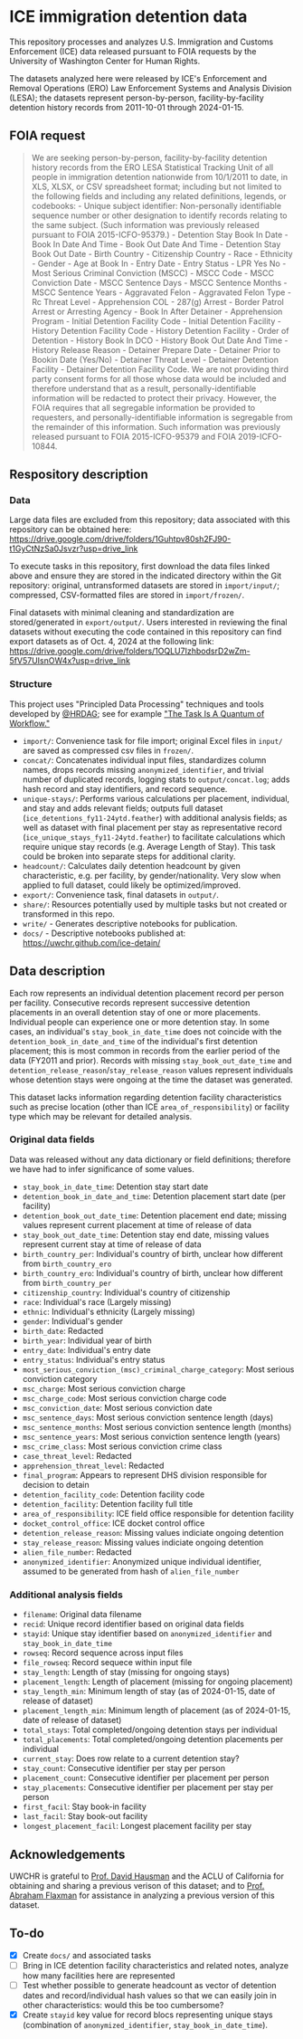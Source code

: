 # ICE immigration detention data

This repository processes and analyzes U.S. Immigration and Customs Enforcement (ICE) data released pursuant to FOIA requests by the University of Washington Center for Human Rights.

The datasets analyzed here were released by ICE's Enforcement and Removal Operations (ERO) Law Enforcement Systems and Analysis Division (LESA); the datasets represent person-by-person, facility-by-facility detention history records from 2011-10-01 through 2024-01-15.

## FOIA request

> We are seeking person-by-person, facility-by-facility detention history records from the ERO LESA Statistical Tracking Unit of all people in immigration detention nationwide from 10/1/2011 to date, in XLS, XLSX, or CSV spreadsheet format; including but not limited to the following fields and including any related definitions, legends, or codebooks: - Unique subject identifier: Non-personally identifiable sequence number or other designation to identify records relating to the same subject. (Such information was previously released pursuant to FOIA 2015-ICFO-95379.) - Detention Stay Book In Date - Book In Date And Time - Book Out Date And Time - Detention Stay Book Out Date - Birth Country - Citizenship Country - Race - Ethnicity - Gender - Age at Book In - Entry Date - Entry Status - LPR Yes No - Most Serious Criminal Conviction (MSCC) - MSCC Code - MSCC Conviction Date - MSCC Sentence Days - MSCC Sentence Months - MSCC Sentence Years - Aggravated Felon - Aggravated Felon Type - Rc Threat Level - Apprehension COL - 287(g) Arrest - Border Patrol Arrest or Arresting Agency - Book In After Detainer - Apprehension Program - Initial Detention Facility Code - Initial Detention Facility - History Detention Facility Code - History Detention Facility - Order of Detention - History Book In DCO - History Book Out Date And Time - History Release Reason - Detainer Prepare Date - Detainer Prior to Bookin Date (Yes/No) - Detainer Threat Level - Detainer Detention Facility - Detainer Detention Facility Code.
> We are not providing third party consent forms for all those whose data would be included and therefore understand that as a result, personally-identifiable information will be redacted to protect their privacy. However, the FOIA requires that all segregable information be provided to requesters, and personally-identifiable information is segregable from the remainder of this information. Such information was previously released pursuant to FOIA 2015-ICFO-95379 and FOIA 2019-ICFO-10844.

## Respository description

### Data

Large data files are excluded from this repository; data associated with this repository can be obtained here: https://drive.google.com/drive/folders/1Guhtpv80sh2FJ90-t1GyCtNzSa0Jsvzr?usp=drive_link

To execute tasks in this repository, first download the data files linked above and ensure they are stored in the indicated directory within the Git repository: original, untransformed datasets are stored in `import/input/`; compressed, CSV-formatted files are stored in `import/frozen/`.

Final datasets with minimal cleaning and standardization are stored/generated in `export/output/`. Users interested in reviewing the final datasets without executing the code contained in this repository can find export datasets as of Oct. 4, 2024 at the following link: https://drive.google.com/drive/folders/1OQLU7IzhbodsrD2wZm-5fV57UIsnOW4x?usp=drive_link

### Structure

This project uses "Principled Data Processing" techniques and tools developed by [@HRDAG](https://github.com/HRDAG); see for example ["The Task Is A Quantum of Workflow."](https://hrdag.org/2016/06/14/the-task-is-a-quantum-of-workflow/)

- `import/`: Convenience task for file import; original Excel files in `input/` are saved as compressed csv files in `frozen/`.
- `concat/`: Concatenates individual input files, standardizes column names, drops records missing `anonymized_identifier`, and trivial number of duplicated records, logging stats to `output/concat.log`; adds hash record and stay identifiers, and record sequence.
- `unique-stays/`: Performs various calculations per placement, individual, and stay and adds relevant fields; outputs full dataset (`ice_detentions_fy11-24ytd.feather`) with additional analysis fields; as well as dataset with final placement per stay as representative record (`ice_unique_stays_fy11-24ytd.feather`) to facilitate calculations which require unique stay records (e.g. Average Length of Stay). This task could be broken into separate steps for additional clarity.
- `headcount/`: Calculates daily detention headcount by given characteristic, e.g. per facility, by gender/nationality. Very slow when applied to full dataset, could likely be optimized/improved.
- `export/`: Convenience task, final datasets in `output/`.
- `share/`: Resources potentially used by multiple tasks but not created or transformed in this repo.
- `write/` - Generates descriptive notebooks for publication.
- `docs/` - Descriptive notebooks published at: https://uwchr.github.com/ice-detain/

## Data description

Each row represents an individual detention placement record per person per facility. Consecutive records represent successive detention placements in an overall detention stay of one or more placements. Individual people can experience one or more detention stay. In some cases, an individual's `stay_book_in_date_time` does not coincide with the `detention_book_in_date_and_time` of the individual's first detention placement; this is most common in records from the earlier period of the data (FY2011 and prior). Records with missing `stay_book_out_date_time` and `detention_release_reason`/`stay_release_reason` values represent individuals whose detention stays were ongoing at the time the dataset was generated.

This dataset lacks information regarding detention facility characteristics such as precise location (other than ICE `area_of_responsibility`) or facility type which may be relevant for detailed analysis.

### Original data fields

Data was released without any data dictionary or field definitions; therefore we have had to infer significance of some values.

- `stay_book_in_date_time`: Detention stay start date
- `detention_book_in_date_and_time`: Detention placement start date (per facility)
- `detention_book_out_date_time`: Detention placement end date; missing values represent current placement at time of release of data
- `stay_book_out_date_time`: Detention stay end date, missing values represent current stay at time of release of data
- `birth_country_per`: Individual's country of birth, unclear how different from `birth_country_ero`
- `birth_country_ero`: Individual's country of birth, unclear how different from `birth_country_per`
- `citizenship_country`: Individual's country of citizenship
- `race`: Individual's race (Largely missing)
- `ethnic`: Individual's ethnicity (Largely missing)
- `gender`: Individual's gender
- `birth_date`: Redacted
- `birth_year`: Individual year of birth
- `entry_date`: Individual's entry date
- `entry_status`: Individual's entry status
- `most_serious_conviction_(msc)_criminal_charge_category`: Most serious conviction category
- `msc_charge`: Most serious conviction charge
- `msc_charge_code`: Most serious conviction charge code
- `msc_conviction_date`: Most serious conviction date
- `msc_sentence_days`: Most serious conviction sentence length (days)
- `msc_sentence_months`: Most serious conviction sentence length (months)
- `msc_sentence_years`: Most serious conviction sentence length (years)
- `msc_crime_class`: Most serious conviction crime class
- `case_threat_level`: Redacted
- `apprehension_threat_level`: Redacted
- `final_program`: Appears to represent DHS division responsible for decision to detain
- `detention_facility_code`: Detention facility code
- `detention_facility`: Detention facility full title
- `area_of_responsibility`: ICE field office responsible for detention facility
- `docket_control_office`: ICE docket control office
- `detention_release_reason`: Missing values indiciate ongoing detention
- `stay_release_reason`: Missing values indiciate ongoing detention
- `alien_file_number`: Redacted
- `anonymized_identifier`: Anonymized unique individual identifier, assumed to be generated from hash of `alien_file_number`

### Additional analysis fields

- `filename`: Original data filename
- `recid`: Unique record identifier based on original data fields
- `stayid`: Unique stay identifier based on `anonymized_identifier` and `stay_book_in_date_time`
- `rowseq`: Record sequence across input files
- `file_rowseq`: Record sequece within input file
- `stay_length`: Length of stay (missing for ongoing stays)
- `placement_length`: Length of placement (missing for ongoing placement)
- `stay_length_min`: Minimum length of stay (as of 2024-01-15, date of release of dataset)
- `placement_length_min`: Minimum length of placement (as of 2024-01-15, date of release of dataset)
- `total_stays`: Total completed/ongoing detention stays per individual
- `total_placements`: Total completed/ongoing detention placements per individual
- `current_stay`: Does row relate to a current detention stay?
- `stay_count`: Consecutive identifier per stay per person
- `placement_count`: Consecutive identifier per placement per person
- `stay_placements`: Consecutive identifier per placement per stay per person
- `first_facil`: Stay book-in facility
- `last_facil`: Stay book-out facility
- `longest_placement_facil`: Longest placement facility per stay

## Acknowledgements

UWCHR is grateful to [Prof. David Hausman](https://www.david-hausman.com/) and the ACLU of California for obtaining and sharing a previous verison of this dataset; and to [Prof. Abraham Flaxman](https://globalhealth.washington.edu/faculty/abraham-flaxman) for assistance in analyzing a previous version of this dataset.

## To-do

- [x] Create `docs/` and associated tasks
- [ ] Bring in ICE detention facility characteristics and related notes, analyze how many facilities here are represented
- [ ] Test whether possible to generate headcount as vector of detention dates and record/individual hash values so that we can easily join in other characteristics: would this be too cumbersome?
- [x] Create `stayid` key value for record blocs representing unique stays (combination of `anonymized_identifier`, `stay_book_in_date_time`).
